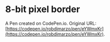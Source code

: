 # 8-bit pixel border

A Pen created on CodePen.io. Original URL: [https://codepen.io/robdimarzo/pen/eYWmxKr](https://codepen.io/robdimarzo/pen/eYWmxKr).

